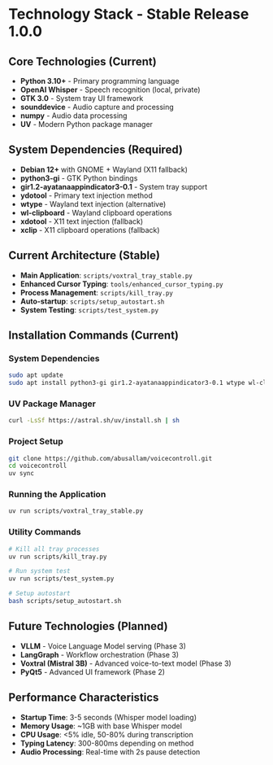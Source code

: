 # Technology Stack - Stable Release 1.0.0

## Core Technologies (Current)
- **Python 3.10+** - Primary programming language
- **OpenAI Whisper** - Speech recognition (local, private)
- **GTK 3.0** - System tray UI framework
- **sounddevice** - Audio capture and processing
- **numpy** - Audio data processing
- **UV** - Modern Python package manager

## System Dependencies (Required)
- **Debian 12+** with GNOME + Wayland (X11 fallback)
- **python3-gi** - GTK Python bindings
- **gir1.2-ayatanaappindicator3-0.1** - System tray support
- **ydotool** - Primary text injection method
- **wtype** - Wayland text injection (alternative)
- **wl-clipboard** - Wayland clipboard operations
- **xdotool** - X11 text injection (fallback)
- **xclip** - X11 clipboard operations (fallback)

## Current Architecture (Stable)
- **Main Application**: `scripts/voxtral_tray_stable.py`
- **Enhanced Cursor Typing**: `tools/enhanced_cursor_typing.py`
- **Process Management**: `scripts/kill_tray.py`
- **Auto-startup**: `scripts/setup_autostart.sh`
- **System Testing**: `scripts/test_system.py`

## Installation Commands (Current)

### System Dependencies
```bash
sudo apt update
sudo apt install python3-gi gir1.2-ayatanaappindicator3-0.1 wtype wl-clipboard ydotool
```

### UV Package Manager
```bash
curl -LsSf https://astral.sh/uv/install.sh | sh
```

### Project Setup
```bash
git clone https://github.com/abusallam/voicecontroll.git
cd voicecontroll
uv sync
```

### Running the Application
```bash
uv run scripts/voxtral_tray_stable.py
```

### Utility Commands
```bash
# Kill all tray processes
uv run scripts/kill_tray.py

# Run system test
uv run scripts/test_system.py

# Setup autostart
bash scripts/setup_autostart.sh
```

## Future Technologies (Planned)
- **VLLM** - Voice Language Model serving (Phase 3)
- **LangGraph** - Workflow orchestration (Phase 3)
- **Voxtral (Mistral 3B)** - Advanced voice-to-text model (Phase 3)
- **PyQt5** - Advanced UI framework (Phase 2)

## Performance Characteristics
- **Startup Time**: 3-5 seconds (Whisper model loading)
- **Memory Usage**: ~1GB with base Whisper model
- **CPU Usage**: <5% idle, 50-80% during transcription
- **Typing Latency**: 300-800ms depending on method
- **Audio Processing**: Real-time with 2s pause detection